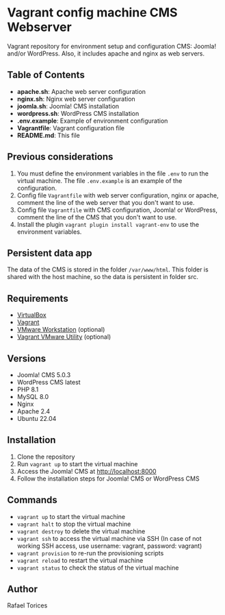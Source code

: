 # Vagrant config machine CMS Webserver

Vagrant repository for environment setup and configuration CMS: Joomla! and/or WordPress. Also, it includes apache and nginx as web servers.

## Table of Contents

- **apache.sh**: Apache web server configuration
- **nginx.sh**: Nginx web server configuration
- **joomla.sh**: Joomla! CMS installation
- **wordpress.sh**: WordPress CMS installation
- **.env.example**: Example of environment configuration
- **Vagrantfile**: Vagrant configuration file
- **README.md**: This file

## Previous considerations

1. You must define the environment variables in the file ```.env``` to run the virtual machine. The file ```.env.example``` is an example of the configuration.
2. Config file ```Vagrantfile``` with web server configuration, nginx or apache, comment the line of the web server that you don't want to use.
3. Config file ```Vagrantfile``` with CMS configuration, Joomla! or WordPress, comment the line of the CMS that you don't want to use.
4. Install the plugin ```vagrant plugin install vagrant-env``` to use the environment variables.

## Persistent data app

The data of the CMS is stored in the folder ```/var/www/html```. This folder is shared with the host machine, so the data is persistent in folder src.

## Requirements

- [VirtualBox](https://www.virtualbox.org/)
- [Vagrant](https://www.vagrantup.com/)
- [VMware Workstation](https://www.vmware.com/products/workstation-player.html) (optional)
- [Vagrant VMware Utility](https://www.vagrantup.com/vmware/downloads.html) (optional)

## Versions

- Joomla! CMS 5.0.3
- WordPress CMS latest
- PHP 8.1
- MySQL 8.0
- Nginx
- Apache 2.4
- Ubuntu 22.04

## Installation

1. Clone the repository
2. Run `vagrant up` to start the virtual machine
3. Access the Joomla! CMS at [http://localhost:8000](http://localhost:8000)
4. Follow the installation steps for Joomla! CMS or WordPress CMS

## Commands

- `vagrant up` to start the virtual machine
- `vagrant halt` to stop the virtual machine
- `vagrant destroy` to delete the virtual machine
- `vagrant ssh` to access the virtual machine via SSH (In case of not working SSH access, use username: vagrant, password: vagrant)
- `vagrant provision` to re-run the provisioning scripts
- `vagrant reload` to restart the virtual machine
- `vagrant status` to check the status of the virtual machine

## Author

Rafael Torices
